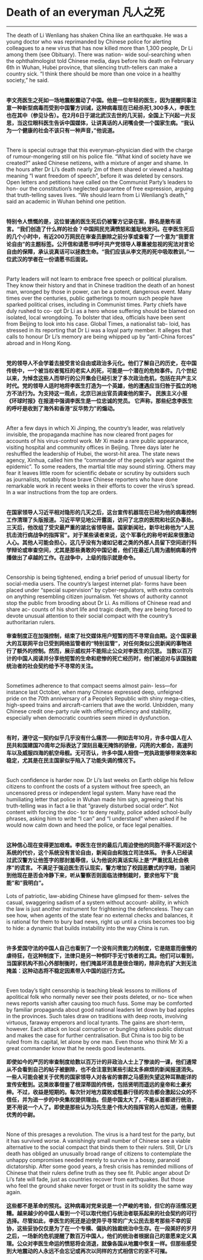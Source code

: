 # Death of an everyman 凡人之死
----------------------------------------------------------------------------------------------
The death of Li Wenliang has shaken China like an earthquake. He was a young doctor who was reprimanded by Chinese police for alerting colleagues to a new virus that has now killed more than 1,300 people, Dr Li among them (see Obituary). There was nation- wide soul-searching when the ophthalmologist told Chinese media, days before his death on February 6th in Wuhan, Hubei province, that silencing truth-tellers can make a country sick. “I think there should be more than one voice in a healthy society,” he said. </br>	
</br>
**李文亮医生之死如一场地震般震动了中国。他是一位年轻的医生，因为提醒同事注意一种新型病毒而受到中国警方训诫，这种病毒现在已经杀死1,300多人，李医生也在其中（参见讣告）。在2月6日于湖北武汉去世的几天前，全国上下兴起一片反思，当这位眼科医生告诉中国媒体，让讲真话的人闭嘴会使一个国家生病。“我认为一个健康的社会不该只有一种声音，”他说道。**</br>	
</br>
There is special outrage that this everyman-physician died with the charge of rumour-mongering still on his police file. “What kind of society have we created?” asked Chinese netizens, with a mixture of anger and shame. In the hours after Dr Li’s death nearly 2m of them shared or viewed a hashtag meaning “I want freedom of speech”, before it was deleted by censors. Open letters and petitions have called on the Communist Party’s leaders to hon- our the constitution’s neglected guarantee of free expression, arguing that truth-telling saves lives. “We should learn from Li Wenliang’s death,” said an academic in Wuhan behind one petition.</br>	
</br>
**特别令人愤慨的是，这位普通的医生死后仍被警方记录在案，罪名是散布谣言。“我们创造了什么样的社会？中国网民充满愤怒和羞耻地发问。在李医生死后的几个小时中，有近200万网民在审查员删除之前分享或查看了一个意为“我要言论自由”的主题标签。公开信和请愿书呼吁共产党领导人尊重被忽视的宪法对言论自由的保障，承认说真话可以拯救生命。“我们应该从李文亮的死中吸取教训，”一位武汉的学者在一份请愿书后面说。**</br>	
</br>
Party leaders will not learn to embrace free speech or political pluralism. They know their history and that in Chinese tradition the death of an honest man, wronged by those in power, can be a potent, dangerous event. Many times over the centuries, public gatherings to mourn such people have sparked political crises, including in Communist times. Party chiefs have duly rushed to co- opt Dr Li as a hero whose suffering should be blamed on isolated, local wrongdoing. To bolster that idea, officials have been sent from Beijing to look into his case. Global Times, a nationalist tab- loid, has stressed in its reporting that Dr Li was a loyal party member. It alleges that calls to honour Dr Li’s memory are being whipped up by “anti-China forces” abroad and in Hong Kong. </br>	
</br>
**党的领导人不会学着去接受言论自由或政治多元化。他们了解自己的历史，在中国传统中，一个被当权者冤枉的老实人的死，可能是一个潜在的危险事件。几个世纪以来，为悼念这些人而举行的公开集会已经引发了多次政治危机，包括在共产主义时代。党的领导人适时地将李医生打造为一个英雄，他的遭遇应当归咎于孤立的地方不法行为。为支持这一观点，北京已派出官员调查他的案子。 民族主义小报《环球时报》在报道中强调李医生是一位忠诚的党员。 它声称，那些纪念李医生的呼吁是收到了海外和香港“反华势力”的煽动。**</br>	
</br>
After a few days in which Xi Jinping, the country’s leader, was relatively invisible, the propaganda machine has now cleared front pages for accounts of his virus-control work. Mr Xi made a rare public appearance, visiting hospital and community offices in Beijing. Three days later he reshuffled the leadership of Hubei, the worst-hit area. The state news agency, Xinhua, called him the “commander of the people’s war against the epidemic”. To some readers, the martial title may sound stirring. Others may fear it leaves little room for scientific debate or scrutiny by outsiders such as journalists, notably those brave Chinese reporters who have done remarkable work in recent weeks in their efforts to cover the virus’s spread. In a war instructions from the top are orders. </br>	
</br>
**在国家领导人习近平相对隐形的几天之后，这台宣传机器现在已经为他的病毒控制工作清理了头版报道。习近平罕见地公开露面，访问了北京的医院和社区办事处。三天后，他改组了受灾最严重的湖北省领导层。国家新闻社，新华社称他为“人民抗击流行病战争的指挥官”。对于某些读者来说，这个军事化的称号听起来很激动人心。其他人可能会担心，这几乎没有为诸如记者之类的外部人员留下空间进行科学辩论或审查空间，尤其是那些勇敢的中国记者，他们在最近几周为遏制病毒的传播做出了卓越的工作。在战争中，上级的指示就是命令。**</br>	
</br>
Censorship is being tightened, ending a brief period of unusual liberty for social-media users. The country’s largest internet plat- forms have been placed under “special supervision” by cyber-regulators, with extra controls on anything resembling citizen journalism. Yet shows of authority cannot stop the public from brooding about Dr Li. As millions of Chinese read and share ac- counts of his short life and tragic death, they are being forced to devote unusual attention to their social compact with the country’s authoritarian rulers. </br>
</br>
**审查制度正在加强控制，结束了社交媒体用户短暂的而不寻常自由期。这个国家最大的互联网平台已受到网络监管者的“特别监管”，对任何类似公民新闻的事物进行了额外的控制。然而，展示威权并不能阻止公众对李医生的沉思。 当数以百万计的中国人阅读并分享他短暂的生命和悲惨的死亡经历时，他们被迫对与该国独裁统治者的社会契约给予不寻常的关注。**</br>	
</br>
Sometimes adherence to that compact seems almost pain- less—for instance last October, when many Chinese expressed deep, unfeigned pride on the 70th anniversary of a People’s Republic with shiny mega-cities, high-speed trains and aircraft-carriers that awe the world. Unbidden, many Chinese credit one-party rule with offering efficiency and stability, especially when democratic countries seem mired in dysfunction. </br>	
</br>
**有时，遵守这一契约似乎几乎没有什么痛苦——例如去年10月，许多中国人在人民共和国建国70周年之际表达了深刻且毫无掩饰的骄傲，闪亮的大都会，高速列车以及威服四海的航空母舰。无可否认，许多中国人相信一党执政能够带来效率和稳定，尤其是在民主国家似乎陷入了功能失调的情况下。**</br>	
</br>
Such confidence is harder now. Dr Li’s last weeks on Earth oblige his fellow citizens to confront the costs of a system without free speech, an uncensored press or independent legal system. Many have read the humiliating letter that police in Wuhan made him sign, agreeing that his truth-telling was in fact a lie that “gravely disturbed social order”. Not content with forcing the doc- tor to deny reality, police added school-bully phrases, asking him to write “I can” and “I understand” when asked if he would now calm down and heed the police, or face legal penalties. </br>	
</br>
**这种信心现在变得更加艰难。李医生在世的最后几周迫使他的同胞不得不面对这个系统的代价，这个系统没有言论自由，新闻自由和独立司法体系。 许多人已经读过武汉警方让他签字的那封羞辱信，认为他说的真话实际上是“严重扰乱社会秩序”的谎言。 不满足于强迫医生否认现实，警方增加了校园恶霸式的字眼，当被问到他现在是否会冷静下来，听从警察否则面临法律制裁时，要求他写下”我能”和”我明白”。**</br>	
</br>
Lots of patriotic, law-abiding Chinese have glimpsed for them- selves the casual, swaggering sadism of a system without account- ability, in which the law is just another instrument for frightening the defenceless. They can see how, when agents of the state fear no external checks and balances, it is rational for them to bury bad news, right up until a crisis becomes too big to hide: a dynamic that builds instability into the way China is run. </br>	
</br>
**许多爱国守法的中国人自己也看到了一个没有问责能力的制度，它是随意而傲慢的虐待狂，在这种制度下，法律只是另一种恫吓手无寸铁者的工具。他们可以看到，当国家机构不担心外部制衡时，他们掩盖坏消息是很合理的，除非危机扩大到无法掩盖：这种动态将不稳定因素带入中国的运行方式。**</br>	
</br>
Even today’s tight censorship is teaching bleak lessons to millions of apolitical folk who normally never see their posts deleted, or no- tice when news reports vanish after causing too much fuss. Some may be comforted by familiar propaganda about good national leaders let down by bad apples in the provinces. Such tales draw on traditions with deep roots, involving virtuous, faraway emperors and local tyrants. The gains are short-term, however. Each attack on local corruption or bungling stokes public distrust and makes the case for further centralisation. But China is too big to be ruled from its capital, let alone by one man. Even those who think Mr Xi a great commander know that he needs good lieutenants. </br>	
</br>
**即使如今的严厉的审查制度给数以百万计的非政治人士上了惨淡的一课，他们通常从不会看到自己的帖子被删除，也不会注意到某些引起太多麻烦的新闻报道消失。一些人可能会被关于优秀的国家领导人对各省的害群之马感到失望这种耳熟能详的宣传安慰到。这类故事借鉴了根深蒂固的传统，包括贤明而遥远的皇帝和土豪劣绅。不过，收益是短期的。每次针对地方腐败或粗暴行径的攻击都会激起公众的不信任，并为进一步的中央集权提供理由。但是中国太大了，不能从首都进行统治，更不用说一个人了。即使是那些认为习先生是个伟大的指挥官的人也知道，他需要优秀的中尉。**</br>	
</br>
None of this presages a revolution. The virus is a hard test for the party, but it has survived worse. A vanishingly small number of Chinese see a viable alternative to the social compact that binds them to their rulers. Still, Dr Li’s death has obliged an unusually broad range of citizens to contemplate the unhappy compromises needed merely to survive in a bossy, paranoid dictatorship. After some good years, a fresh crisis has reminded millions of Chinese that their rulers define truth as they see fit. Public anger about Dr Li’s fate will fade, just as countries recover from earthquakes. But those who feel the ground shake never forget or trust in its solidity the same way again. </br>	
</br>
**这些都不是革命的预兆。这种病毒对党来说是一个严峻的考验，但它的存活情况更糟。越来越少的中国人看到一个可以取代他们与统治者联系起来的社会契约的可行选择。尽管如此，李医生的死还是迫使异乎寻常的广大公民去思考那些不幸的妥协，这些妥协仅仅是为了在一个专横、偏执的独裁统治中生存。在一段美好的岁月之后，一场新的危机提醒了数百万中国人，他们的统治者根据自己的意愿来定义真理。公众对李医生命运的愤怒将会消退，就像各国从地震中恢复一样。但那些感受到大地震动的人永远不会忘记或再次以同样的方式相信它的坚不可摧。**</br>	
</br>
